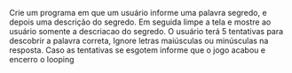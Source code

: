 Crie um programa em que um usuário informe uma palavra segredo, e depois uma descrição do segredo.
Em seguida limpe a tela e mostre ao usuário somente a descriacao do segredo.
O usuário terá 5 tentativas para descobrir a palavra correta, Ignore letras maiúsculas ou minúsculas na resposta.
Caso as tentativas se esgotem informe que o jogo acabou e encerro o looping